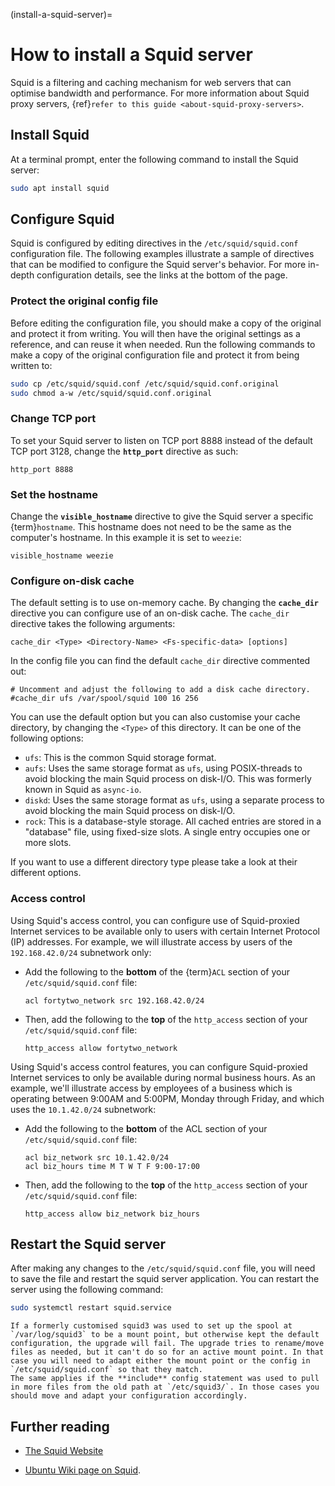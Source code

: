 (install-a-squid-server)=
# How to install a Squid server

Squid is a filtering and caching mechanism for web servers that can optimise bandwidth and performance. For more information about Squid proxy servers, {ref}`refer to this guide <about-squid-proxy-servers>`.

## Install Squid

At a terminal prompt, enter the following command to install the Squid server:

```bash
sudo apt install squid
```

## Configure Squid

Squid is configured by editing directives in the `/etc/squid/squid.conf` configuration file. The following examples illustrate a sample of directives that can be modified to configure the Squid server's behavior. For more in-depth configuration details, see the links at the bottom of the page.

### Protect the original config file

Before editing the configuration file, you should make a copy of the original and protect it from writing. You will then have the original settings as a reference, and can reuse it when needed. Run the following commands to make a copy of the original configuration file and protect it from being written to:

```bash
sudo cp /etc/squid/squid.conf /etc/squid/squid.conf.original
sudo chmod a-w /etc/squid/squid.conf.original
```

### Change TCP port

To set your Squid server to listen on TCP port 8888 instead of the default TCP port 3128, change the **`http_port`** directive as such:

```text
http_port 8888
```

### Set the hostname

Change the **`visible_hostname`** directive to give the Squid server a specific {term}`hostname`. This hostname does not need to be the same as the computer's hostname. In this example it is set to `weezie`:

```text
visible_hostname weezie
```

### Configure on-disk cache

The default setting is to use on-memory cache. By changing the **`cache_dir`** directive you can configure use of an on-disk cache. The `cache_dir` directive takes the following arguments:

```text
cache_dir <Type> <Directory-Name> <Fs-specific-data> [options]
```

In the config file you can find the default `cache_dir` directive commented out:

```text
# Uncomment and adjust the following to add a disk cache directory.
#cache_dir ufs /var/spool/squid 100 16 256
```

You can use the default option but you can also customise your cache directory, by changing the `<Type>` of this directory. It can be one of the following options: 

* `ufs`: This is the common Squid storage format.
* `aufs`: Uses the same storage format as `ufs`, using POSIX-threads to avoid blocking the main Squid process on disk-I/O. This was formerly known in Squid as `async-io`.
* `diskd`: Uses the same storage format as `ufs`, using a separate process to avoid blocking the main Squid process on disk-I/O.
* `rock`: This is a database-style storage. All cached entries are stored in a "database" file, using fixed-size slots. A single entry occupies one or more slots.

If you want to use a different directory type please take a look at their different options.

### Access control

Using Squid's access control, you can configure use of Squid-proxied Internet services to be available only to users with certain Internet Protocol (IP) addresses. For example, we will illustrate access by users of the `192.168.42.0/24` subnetwork only:

* Add the following to the **bottom** of the {term}`ACL` section of your `/etc/squid/squid.conf` file:
   
   ```text
   acl fortytwo_network src 192.168.42.0/24
   ```

* Then, add the following to the **top** of the `http_access` section of your `/etc/squid/squid.conf` file:
    
   ```text
   http_access allow fortytwo_network
   ```

Using Squid's access control features, you can configure Squid-proxied Internet services to only be available during normal business hours. As an example, we'll illustrate access by employees of a business which is operating between 9:00AM and 5:00PM, Monday through Friday, and which uses the `10.1.42.0/24` subnetwork:
    
* Add the following to the **bottom** of the ACL section of your `/etc/squid/squid.conf` file:

   ```text
   acl biz_network src 10.1.42.0/24
   acl biz_hours time M T W T F 9:00-17:00
   ```

* Then, add the following to the **top** of the `http_access` section of your `/etc/squid/squid.conf` file:

   ```text
   http_access allow biz_network biz_hours
   ```

## Restart the Squid server

After making any changes to the `/etc/squid/squid.conf` file, you will need to save the file and restart the squid server application. You can restart the server using the following command:

```bash
sudo systemctl restart squid.service
```

```{note}
If a formerly customised squid3 was used to set up the spool at `/var/log/squid3` to be a mount point, but otherwise kept the default configuration, the upgrade will fail. The upgrade tries to rename/move files as needed, but it can't do so for an active mount point. In that case you will need to adapt either the mount point or the config in `/etc/squid/squid.conf` so that they match.
The same applies if the **include** config statement was used to pull in more files from the old path at `/etc/squid3/`. In those cases you should move and adapt your configuration accordingly.
```

## Further reading

- [The Squid Website](http://www.squid-cache.org/)

- [Ubuntu Wiki page on Squid](https://help.ubuntu.com/community/Squid).
